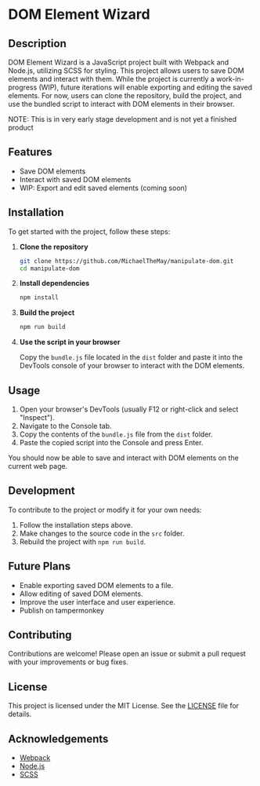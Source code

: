 # DOM Element Wizard

## Description

DOM Element Wizard is a JavaScript project built with Webpack and Node.js, utilizing SCSS for styling. This project allows users to save DOM elements and interact with them. While the project is currently a work-in-progress (WIP), future iterations will enable exporting and editing the saved elements. For now, users can clone the repository, build the project, and use the bundled script to interact with DOM elements in their browser.

NOTE: This is in very early stage development and is not yet a finished product

## Features

- Save DOM elements
- Interact with saved DOM elements
- WIP: Export and edit saved elements (coming soon)

## Installation

To get started with the project, follow these steps:

1. **Clone the repository**

    ```bash
    git clone https://github.com/MichaelTheMay/manipulate-dom.git
    cd manipulate-dom
    ```

2. **Install dependencies**

    ```bash
    npm install
    ```

3. **Build the project**

    ```bash
    npm run build
    ```

4. **Use the script in your browser**

    Copy the `bundle.js` file located in the `dist` folder and paste it into the DevTools console of your browser to interact with the DOM elements.

## Usage

1. Open your browser's DevTools (usually F12 or right-click and select "Inspect").
2. Navigate to the Console tab.
3. Copy the contents of the `bundle.js` file from the `dist` folder.
4. Paste the copied script into the Console and press Enter.

You should now be able to save and interact with DOM elements on the current web page.

## Development

To contribute to the project or modify it for your own needs:

1. Follow the installation steps above.
2. Make changes to the source code in the `src` folder.
3. Rebuild the project with `npm run build`.

## Future Plans

- Enable exporting saved DOM elements to a file.
- Allow editing of saved DOM elements.
- Improve the user interface and user experience.
- Publish on tampermonkey

## Contributing

Contributions are welcome! Please open an issue or submit a pull request with your improvements or bug fixes.

## License

This project is licensed under the MIT License. See the [LICENSE](LICENSE) file for details.

## Acknowledgements

- [Webpack](https://webpack.js.org/)
- [Node.js](https://nodejs.org/)
- [SCSS](https://sass-lang.com/)
